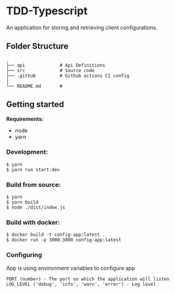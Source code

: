 # TDD-Typescript

An application for storing and retrieving client configurations.

## Folder Structure
```
.
├── api             # Api Definitions
├── src             # Source code
├── .github         # Github actions CI config
│
└── README.md       #
```

## Getting started
**Requirements:**
- node
- yarn

### Development:
```
$ yarn
$ yarn run start:dev
```

### Build from source:
```
$ yarn
$ yarn build
$ node ./dist/index.js
```

### Build with docker:
```
$ docker build -t config-app:latest .
$ docker run -p 3000:3000 config-app:latest
```

### Configuring
App is using environment variables to configure app
```
PORT (number) - The port on which the application will listen
LOG_LEVEL ('debug', 'info', 'warn', 'error') - Log level
```
